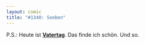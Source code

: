 ```yaml
---
layout: comic
title: "#1340: Soeben"
---
```


P.S.: 
Heute ist <a href="http://www.fonflatter.de/kalender"><strong>Vatertag</strong></a>. Das finde ich schön. 
Und so.
